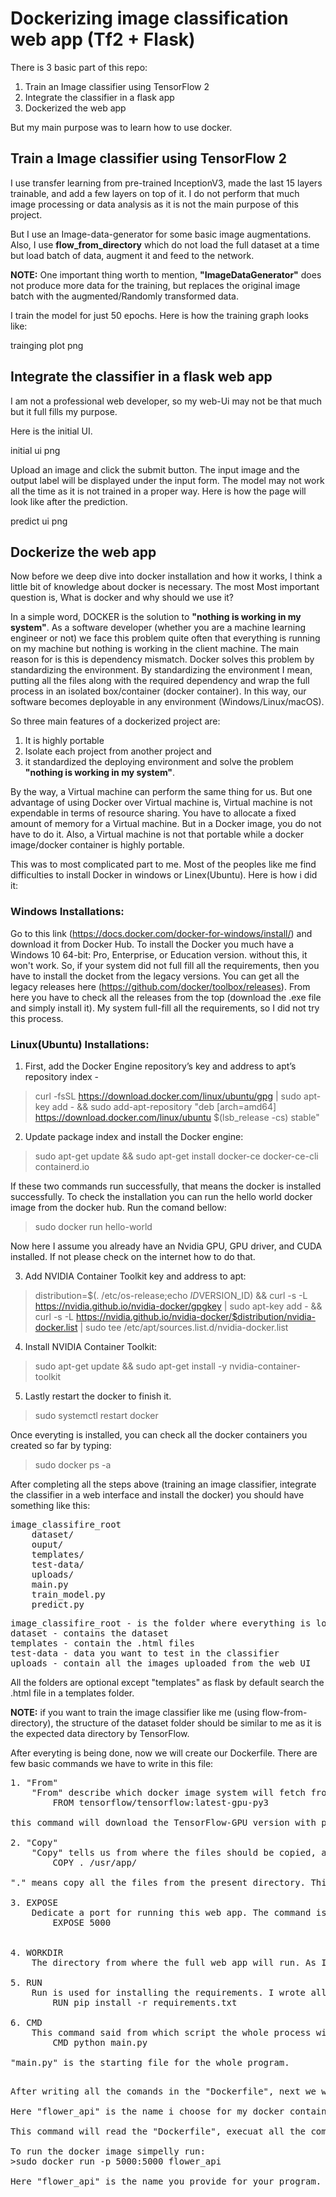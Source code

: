 # Dockerizing image classification web app (Tf2 + Flask)

There is 3 basic part of this repo:

1. Train an Image classifier using TensorFlow 2 
2. Integrate the classifier in a flask app 
3. Dockerized the web app

But my main purpose was to learn how to use docker.

## Train a Image classifier using TensorFlow 2

I use transfer learning from pre-trained InceptionV3, made the last 15 layers trainable, and add a few layers on top of it. I do not perform that much image processing or data analysis as it is not the main purpose of this project.

But I use an Image-data-generator for some basic image augmentations. Also, I use <strong>flow_from_directory</strong> which do not load the full dataset at a time but load batch of data, augment it and feed to the network.

<strong>NOTE:</strong> One important thing worth to mention, <strong>"ImageDataGenerator"</strong> does not produce more data for the training, but replaces the original image batch with the augmented/Randomly transformed data.

I train the model for just 50 epochs. Here is how the training graph looks like:

trainging plot png

## Integrate the classifier in a flask web app

I am not a professional web developer, so my web-Ui may not be that much but it full fills my purpose.

Here is the initial UI.

initial ui png

Upload an image and click the submit button. The input image and the output label will be displayed under the input form. The model may not work all the time as it is not trained in a proper way. Here is how the page will look like after the prediction.

predict ui png

## Dockerize the web app

Now before we deep dive into docker installation and how it works, I think a little bit of knowledge about docker is necessary. The most Most important question is, What is docker and why should we use it?

In a simple word, DOCKER is the solution to <strong>"nothing is working in my system"</strong>. As a software developer (whether you are a machine learning engineer or not) we face this problem quite often that everything is running on my machine but nothing is working in the client machine. The main reason for is this is dependency mismatch. Docker solves this problem by standardizing the environment. By standardizing the environment I mean, putting all the files along with the required dependency and wrap the full process in an isolated box/container (docker container). In this way, our software becomes deployable in any environment (Windows/Linux/macOS).

So three main features of a dockerized project are:
1. It is highly portable
2. Isolate each project from another project and
3. it standardized the deploying environment and solve the problem <strong>"nothing is working in my system"</strong>.

By the way, a Virtual machine can perform the same thing for us. But one advantage of using Docker over Virtual machine is, Virtual machine is not expendable in terms of resource sharing. You have to allocate a fixed amount of memory for a Virtual machine. But in a Docker image, you do not have to do it. Also, a Virtual machine is not that portable while a docker image/docker container is highly portable.

This was to most complicated part to me. Most of the peoples like me find difficulties to install Docker in windows or Linex(Ubuntu). Here is how i did it:

### Windows Installations:
Go to this link (https://docs.docker.com/docker-for-windows/install/) and download it from Docker Hub. To install the Docker you much have a Windows 10 64-bit: Pro, Enterprise, or Education version. without this, it won't work. So, if your system did not full fill all the requirements, then you have to install the docket from the legacy versions. You can get all the legacy releases here (https://github.com/docker/toolbox/releases). From here you have to check all the releases from the top (download the .exe file and simply install it). My system full-fill all the requirements, so I did not try this process.

### Linux(Ubuntu) Installations:

1. First, add the Docker Engine repository’s key and address to apt’s repository index - 
>curl -fsSL https://download.docker.com/linux/ubuntu/gpg | sudo apt-key add - && sudo add-apt-repository "deb [arch=amd64] https://download.docker.com/linux/ubuntu $(lsb_release -cs) stable"

2. Update package index and install the Docker engine:
>sudo apt-get update && sudo apt-get install docker-ce docker-ce-cli containerd.io

If these two commands run successfully, that means the docker is installed successfully. To check the installation you can run the hello world docker image from the docker hub. Run the comand bellow:
>sudo docker run hello-world

Now here I assume you already have an Nvidia GPU, GPU driver, and CUDA installed. If not please check on the internet how to do that.

3. Add NVIDIA Container Toolkit key and address to apt:
>distribution=$(. /etc/os-release;echo $ID$VERSION_ID) && curl -s -L https://nvidia.github.io/nvidia-docker/gpgkey | sudo apt-key add - && curl -s -L https://nvidia.github.io/nvidia-docker/$distribution/nvidia-docker.list | sudo tee /etc/apt/sources.list.d/nvidia-docker.list

4. Install NVIDIA Container Toolkit:
>sudo apt-get update && sudo apt-get install -y nvidia-container-toolkit

5. Lastly restart the docker to finish it.
>sudo systemctl restart docker

Once everyting is installed, you can check all the docker containers you created so far by typing: 
>sudo docker ps -a

After completing all the steps above (training an image classifier, integrate the classifier in a web interface and install the docker) you should have something like this:

<pre>
image_classifire_root
	dataset/
	ouput/
	templates/
	test-data/
	uploads/
	main.py
	train_model.py
	predict.py
</pre>

<pre>
image_classifire_root - is the folder where everything is located.
dataset - contains the dataset
templates - contain the .html files
test-data - data you want to test in the classifier
uploads - contain all the images uploaded from the web UI
</pre>

All the folders are optional except "templates" as flask by default search the .html file in a templates folder.

<strong>NOTE:</strong> if you want to train the image classifier like me (using flow-from-directory), the structure of the dataset folder should be similar to me as it is the expected data directory by TensorFlow.

After everyting is being done, now we will create our Dockerfile. There are few basic commands we have to write in this file:

<pre>
1. "From"
	"From" describe which docker image system will fetch from the docker hub. As I am using Tensorflow 2, I fetch the latest version from the docker hub. The command is:
		FROM tensorflow/tensorflow:latest-gpu-py3

this command will download the TensorFlow-GPU version with python 3 from the docker hub.

2. "Copy"
	"Copy" tells us from where the files should be copied, and where to save in the newly downloaded docker container (downloaded using the FROM command). I created the Dockerfile in the same directory as all my other files. and I like to copy all the files in "/usr/app/" directory in the newly downloaded docker container. So the command will be:
		COPY . /usr/app/

"." means copy all the files from the present directory. This command copy all the files from the present directory to "/usr/app/" directory.

3. EXPOSE
	Dedicate a port for running this web app. The command is:
		EXPOSE 5000


4. WORKDIR
	The directory from where the full web app will run. As I copy all the files in "/usr/app/" directory, so I initialize this directory as my working directory.

5. RUN
	Run is used for installing the requirements. I wrote all the required dependencies with the respective version in a "requirements.txt" file. So the command is:
		RUN pip install -r requirements.txt

6. CMD
	This command said from which script the whole process will run. this is the same command we regularly use "python file_name.py".So the command is:
		CMD python main.py

"main.py" is the starting file for the whole program.
<pre>

After writing all the comands in the "Dockerfile", next we will build the docker image for our web app. Do that the command is: >sudo DOCKER_BUILDKIT=1 docker build -t flower_api .

Here "flower_api" is the name i choose for my docker container and "." means the present directory.

This command will read the "Dockerfile", execuat all the commands in it and create a docker image for us.

To run the docker image simpelly run:
>sudo docker run -p 5000:5000 flower_api

Here "flower_api" is the name you provide for your program.
